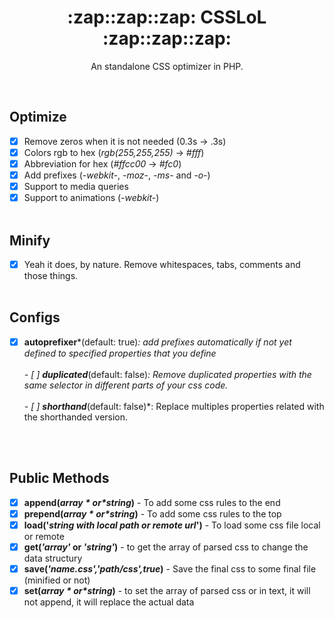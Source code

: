 <h1 align="center">:zap::zap::zap:  CSSLoL  :zap::zap::zap: </h1>
<p align='center'>
An standalone CSS optimizer in PHP.
 </p>
<br>

## Optimize
  - [x] Remove zeros when it is not needed (0.3s -> .3s)
  - [x] Colors rgb to hex (*rgb(255,255,255)* -> *#fff*)
  - [x] Abbreviation for hex (*#ffcc00* -> *#fc0*) 
  - [x] Add prefixes (*-webkit-*, *-moz-*, *-ms-* and *-o-*)
- [x] Support to media queries
- [x] Support to animations (*-webkit-*)
<br><br>
## Minify
- [x] Yeah it does, by nature. Remove whitespaces, tabs, comments and those things.
<br><br>
## Configs
- [x] **autoprefixer***(default: true)*: add prefixes automatically if not yet defined to specified properties that you define 
<br><br>- [ ] **duplicated***(default: false)*: Remove duplicated properties with the same selector in different parts of your css code.
<br><br>- [ ] **shorthand***(default: false)*: Replace multiples properties related with the shorthanded version.
  
<br><br>
## Public Methods
- [x] **append(*$array* or *$string*)** - To add some css rules to the end 
- [x] **prepend(*$array* or *$string*)** - To add some css rules to the top
- [x] **load('*string with local path or remote url*')** - To load some css file local or remote
- [x] **get(*'array'* or *'string'*)** - to get the array of parsed css to change the data structury 
- [x] **save(*'name.css','path/css',true*)** - Save the final css to some final file (minified or not)
- [x] **set(*$array* or *$string*)** - to set the array of parsed css or in text, it will not append, it will replace the actual data
<br><br><br>
